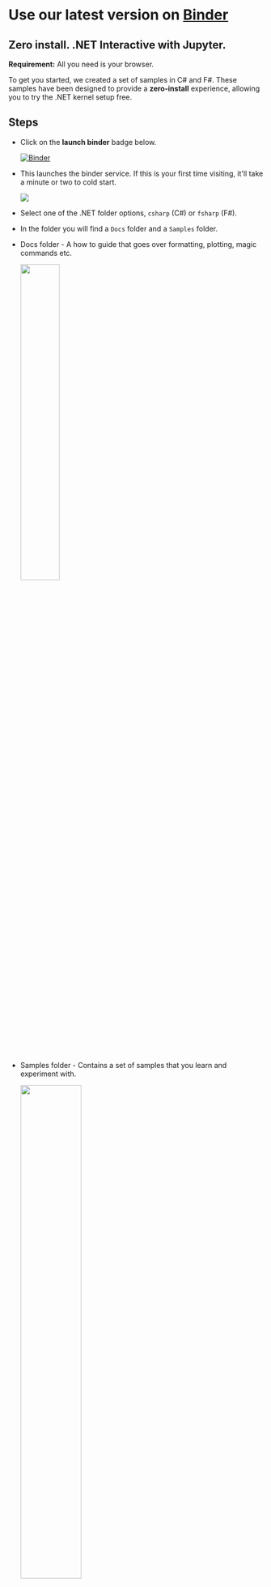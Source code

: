 # Use our latest version on [Binder](https://mybinder.org/)

## Zero install. .NET Interactive with Jupyter. 

**Requirement:**  All you need is your browser.

To get you started, we created a set of samples in C# and F#.  These samples have been designed to provide a **zero-install** experience, allowing you to try the .NET kernel setup free.

## Steps

- Click on the **launch binder** badge below. 

   [![Binder](https://mybinder.org/badge_logo.svg)](https://mybinder.org/v2/gh/dotnet/interactive/master?urlpath=lab)


- This launches the binder service. If this is your first time visiting, it'll take a minute or two to cold start.

    <img src ="https://user-images.githubusercontent.com/2546640/72950702-1791bf00-3d5a-11ea-8889-20ff431d04b2.gif">

-  Select one of the .NET folder options, `csharp` (C#) or `fsharp` (F#).

-  In the folder you will find a `Docs` folder and a `Samples` folder.

- Docs folder - A how to guide that goes over formatting, plotting, magic commands etc. 
   
   <img src = "https://user-images.githubusercontent.com/2546640/67980555-120e5800-fbf5-11e9-9c00-0d021b1ed21c.png" width = "40%">

- Samples folder - Contains a set of samples that you learn and experiment with. 
    
    <img src = "https://user-images.githubusercontent.com/2546640/67979951-be4f3f00-fbf3-11e9-90c2-16df089bafd9.png" width = "50%">

- Select the `Samples` Folder, click on a `.ipynb` file that looks interesting, and when it opens you can start running the code in the cells. You can click *Run* to run the first cell. Each time you click *Run* it will run the next cell. 
    
- Once the notebook has loaded make sure you trust it by clicking on the  **Not Trusted** button, then on **Trust**. 
    
    <img src ="https://user-images.githubusercontent.com/2546640/67038545-9d63f580-f0ed-11e9-95d9-8df56a4c7b21.png" width ="60%">

     *Please note the first cell might take a few seconds, since we are loading a few nuget packages*
      
    <img src ="https://user-images.githubusercontent.com/2546640/67975582-c48ced80-fbea-11e9-8008-908756af5dd3.png" width = "60%">
      
- Now, you can run and edit the cells, import and plot data. 

    <img src = "https://user-images.githubusercontent.com/2546640/67975878-55fc5f80-fbeb-11e9-9fb8-f4861c5b3dd3.png" width = "70%">
    
    <img src = "https://user-images.githubusercontent.com/2546640/66444747-6b2e0600-ea12-11e9-8934-d352ed07b532.png" width = "70%">
    
    <img src = "https://user-images.githubusercontent.com/2546640/66444785-89940180-ea12-11e9-8c98-4ce5c1dfc1a4.png" width = "70%">
    
    <img src = "https://user-images.githubusercontent.com/2546640/66444810-a92b2a00-ea12-11e9-855f-c933d3367778.png" width = "70%">

Now that you have had a tour of .NET notebooks with binder, you can get started with building your own .NET notebooks locally on your machine. 

Follow the link below to get started.
 
[Create your notebook on your machine](NotebooksLocalExperience.md)
